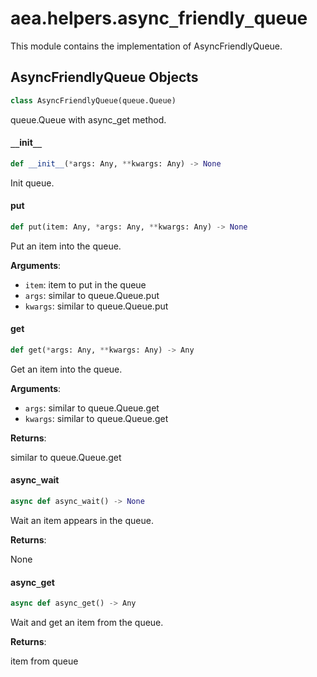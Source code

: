 <a id="aea.helpers.async_friendly_queue"></a>

# aea.helpers.async`_`friendly`_`queue

This module contains the implementation of AsyncFriendlyQueue.

<a id="aea.helpers.async_friendly_queue.AsyncFriendlyQueue"></a>

## AsyncFriendlyQueue Objects

```python
class AsyncFriendlyQueue(queue.Queue)
```

queue.Queue with async_get method.

<a id="aea.helpers.async_friendly_queue.AsyncFriendlyQueue.__init__"></a>

#### `__`init`__`

```python
def __init__(*args: Any, **kwargs: Any) -> None
```

Init queue.

<a id="aea.helpers.async_friendly_queue.AsyncFriendlyQueue.put"></a>

#### put

```python
def put(item: Any, *args: Any, **kwargs: Any) -> None
```

Put an item into the queue.

**Arguments**:

- `item`: item to put in the queue
- `args`: similar to queue.Queue.put
- `kwargs`: similar to queue.Queue.put

<a id="aea.helpers.async_friendly_queue.AsyncFriendlyQueue.get"></a>

#### get

```python
def get(*args: Any, **kwargs: Any) -> Any
```

Get an item into the queue.

**Arguments**:

- `args`: similar to queue.Queue.get
- `kwargs`: similar to queue.Queue.get

**Returns**:

similar to queue.Queue.get

<a id="aea.helpers.async_friendly_queue.AsyncFriendlyQueue.async_wait"></a>

#### async`_`wait

```python
async def async_wait() -> None
```

Wait an item appears in the queue.

**Returns**:

None

<a id="aea.helpers.async_friendly_queue.AsyncFriendlyQueue.async_get"></a>

#### async`_`get

```python
async def async_get() -> Any
```

Wait and get an item from the queue.

**Returns**:

item from queue

